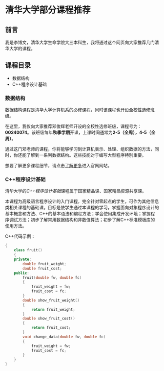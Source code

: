 # 清华大学部分课程推荐

## 前言

我是李博文，清华大学生命学院大三本科生，我将通过这个网页向大家推荐几门清华大学的课程。

## 课程目录
- 数据结构
- C++程序设计基础

### 数据结构

数据结构课程是清华大学计算机系的必修课程，同时该课程也开设全校性选修班级。

在这里，我仅向大家推荐邓俊辉老师开设的全校性选修班级，课程号为：**00240074**。该班级每年**秋季学期**开课，上课时间通常为**2-5（全周），4-5（全周）**。

通过这门邓老师的课程，你将能够学习到计算机表示、处理、组织数据的方法，同时，你还能了解到一系列数据结构。这些技能对于编写大型程序特别重要。

想要了解更多课程细节，请点击[了解更多](http://dsa.cs.tsinghua.edu.cn/~deng/ds/tsinghua/ "邓俊辉老师数据结构课程官网")进入官网网站。

### C++程序设计基础

清华大学的*C++程序设计基础*课程属于国家精品课、国家精品资源共享课。 

本课程为高级语言程序设计的入门课程，完全针对零起点的学生，可作为其他信息类相关课程的基础课。目标是使学生通过本课程的学习，掌握面向对象程序设计的基本概念和方法、C++的基本语法和编程方法；学会使用集成开发环境；掌握程序调试方法；初步了解常用数据结构和非数值算法；初步了解C++标准模板库的使用方法。

C++代码示例：

```C++
{
    class fruit()
    {
    private: 
        double fruit_weight;
        double fruit_cost;
    public:
        fruit(double fw, double fc)
        {
            fruit_weight = fw;
            fruit_cost = fc;
        }
        double show_fruit_weight()
        {
            return fruit_weight;
        }
        double show_fruit_cost()
        {
            return fruit_cost;
        }
        void change_data(double fw, double fc)
        {
            fruit_weight = fw;
            fruit_cost = fc;
        }      
    }
}

